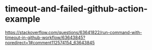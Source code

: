 # timeout-and-failed-github-action-example
https://stackoverflow.com/questions/63641822/run-command-with-timeout-in-github-workflow/63643845?noredirect=1#comment112574154_63643845
